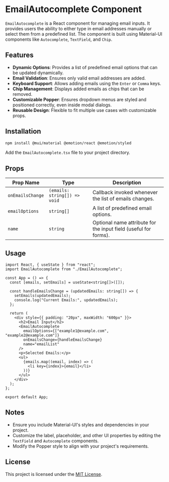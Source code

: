 # EmailAutocomplete Component

`EmailAutocomplete` is a React component for managing email inputs. It provides users the ability to either type in email addresses manually or select them from a predefined list. The component is built using Material-UI components like `Autocomplete`, `TextField`, and `Chip`.

## Features

- **Dynamic Options**: Provides a list of predefined email options that can be updated dynamically.
- **Email Validation**: Ensures only valid email addresses are added.
- **Keyboard Support**: Allows adding emails using the `Enter` or `Comma` keys.
- **Chip Management**: Displays added emails as chips that can be removed.
- **Customizable Popper**: Ensures dropdown menus are styled and positioned correctly, even inside modal dialogs.
- **Reusable Design**: Flexible to fit multiple use cases with customizable props.

## Installation

```bash
npm install @mui/material @emotion/react @emotion/styled
```

Add the `EmailAutocomplete.tsx` file to your project directory.

## Props

| Prop Name       | Type                 | Description                                                                 |
|------------------|----------------------|-----------------------------------------------------------------------------|
| `onEmailsChange` | `(emails: string[]) => void` | Callback invoked whenever the list of emails changes.                     |
| `emailOptions`   | `string[]`          | A list of predefined email options.                                         |
| `name`           | `string`            | Optional name attribute for the input field (useful for forms).             |

## Usage

```tsx
import React, { useState } from "react";
import EmailAutocomplete from "./EmailAutocomplete";

const App = () => {
  const [emails, setEmails] = useState<string[]>([]);

  const handleEmailsChange = (updatedEmails: string[]) => {
    setEmails(updatedEmails);
    console.log("Current Emails:", updatedEmails);
  };

  return (
    <div style={{ padding: "20px", maxWidth: "600px" }}>
      <h2>Email Input</h2>
      <EmailAutocomplete
        emailOptions={["example1@example.com", "example2@example.com"]}
        onEmailsChange={handleEmailsChange}
        name="emailList"
      />
      <p>Selected Emails:</p>
      <ul>
        {emails.map((email, index) => (
          <li key={index}>{email}</li>
        ))}
      </ul>
    </div>
  );
};

export default App;
```

## Notes

- Ensure you include Material-UI's styles and dependencies in your project.
- Customize the label, placeholder, and other UI properties by editing the `TextField` and `Autocomplete` components.
- Modify the Popper style to align with your project's requirements.

## License

This project is licensed under the [MIT License](LICENSE).
